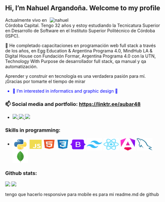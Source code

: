 <div>
  <section>
    <h1 align="left"> Hi, I’m Nahuel Argandoña. Welcome to my profile</h1>
    <img align="right" width="360px" src="https://i.postimg.cc/C56tm6Gr/0fd2c8e9-0370-490c-81e7-8e0845bb6c85-isnet-general-use.png" alt="nahuel" border="0">
    <p align="left">Actualmente vivo en Córdoba Capital. Tengo 32 años y estoy estudiando la Tecnicatura Superior en Desarrollo de Software en el Instituto Superior Politécnico de Córdoba (ISPC).

🐣 He completado capacitaciones en programación web full stack a través de los años, en Egg Education & Argentina Programa 4.0, MindHub LA & Digital House con Fundación Formar, Argentina Programa 4.0 con la UTN, Technology With Purpose de desarrollador full stack, qa manual y qa automatización.

Aprender y construir en tecnología es una verdadera pasión para mí. ¡Gracias por tomarte el tiempo de mirar</p>
  </section>

  <section>
    <ul>
      <li style="color: blue;">🌱 I’m interested in informatics and graphic design 👾</li>
    </ul>
    <h3>📫 Social media and portfolio: <a href="https://linktr.ee/aubar48" target="_blank">https://linktr.ee/aubar48</a></h3>
  </section>

  <section>
    <ul>
      <li>
        <a href="https://www.canva.com/design/DAFoP4HTDqk/YW9Jg6z0ouwf7GeaChLSvg/view?utm_content=DAFoP4HTDqk&utm_campaign=designshare&utm_medium=link2&utm_source=uniquelinks&utlId=he143a9d067" target="_blank">
          <img src="https://img.shields.io/badge/Curriculum-%23333?style=for-the-badge&logo=curriculum&logoColor=white">
        </a>
        <a href="https://www.linkedin.com/in/Aubar48" target="_blank">
          <img src="https://img.shields.io/badge/-LinkedIn-%230077B5?style=for-the-badge&logo=linkedin&logoColor=white">
        </a>
        <a href="https://glittering-lolly-b5e4d4.netlify.app/" target="_blank">
          <img src="https://img.shields.io/badge/Portfolio-%23333?style=for-the-badge&logo=portfolio&logoColor=white">
        </a>
      </li>
    </ul>
  </section>

  <section>
    <h3>Skills in programming:</h3>
    <ul>
      <li>
        <img align="center" alt="PYTHON" height="40" width="50" src="https://raw.githubusercontent.com/devicons/devicon/master/icons/python/python-original.svg">
        <img align="center" alt="JS" height="30" width="40" src="https://raw.githubusercontent.com/devicons/devicon/master/icons/javascript/javascript-plain.svg">
        <img align="center" alt="HTML" height="30" width="40" src="https://raw.githubusercontent.com/devicons/devicon/master/icons/html5/html5-original.svg">
        <img align="center" alt="CSS" height="30" width="40" src="https://raw.githubusercontent.com/devicons/devicon/master/icons/css3/css3-original.svg">
        <img align="center" alt="Bootstrap" height="40" width="50" src="https://raw.githubusercontent.com/devicons/devicon/master/icons/bootstrap/bootstrap-original.svg">
        <img align="center" alt="tailwindcss" height="40" width="50" src="https://raw.githubusercontent.com/devicons/devicon/master/icons/tailwindcss/tailwindcss-original.svg">
        <img align="center" alt="REACT" height="40" width="50" src="https://raw.githubusercontent.com/devicons/devicon/master/icons/react/react-original.svg">
        <img align="center" alt="ANGULAR" height="40" width="50" src="https://raw.githubusercontent.com/devicons/devicon/master/icons/angular/angular-original.svg">
        <img align="center" alt="MYSQL" height="40" width="50" src="https://raw.githubusercontent.com/devicons/devicon/master/icons/mysql/mysql-original.svg">
        <img align="center" alt="MongoDb" height="40" width="50" src="https://raw.githubusercontent.com/devicons/devicon/master/icons/mongodb/mongodb-original.svg">
      </li>
    </ul>
  </section>

  <section>
    <h3>Github stats:</h3>

  [![](https://github-readme-stats.vercel.app/api?username=Aubar48&show_icons=true&theme=tokyonight&hide_border=true&locale=en)](https://github.com/Aubar48)
  [![](https://github-readme-streak-stats.herokuapp.com/?user=Aubar48&theme=material-palenight)](https://github.com/Aubar48)
  
  </section>
</div>

tengo que hacerlo responsive para mobile es para mi readme.md de github
